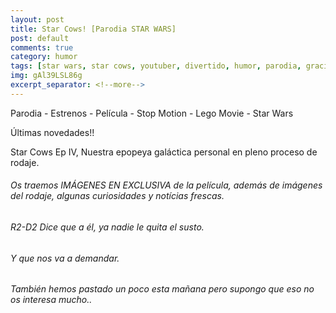 ```yaml
---
layout: post
title: Star Cows! [Parodia STAR WARS]
post: default
comments: true
category: humor
tags: [star wars, star cows, youtuber, divertido, humor, parodia, gracioso, animación]
img: gAl39LSL86g
excerpt_separator: <!--more-->
---
```


Parodia - Estrenos - Película - Stop Motion - Lego Movie - Star Wars 

Últimas novedades!!

Star Cows Ep IV, Nuestra epopeya galáctica personal en pleno  proceso de rodaje.

<!--more-->


###### Os traemos IMÁGENES EN EXCLUSIVA de la película, además de imágenes del rodaje, algunas curiosidades y notícias frescas.

###### R2-D2 Dice que a él, ya nadie le quita el susto.

###### Y que nos va a demandar.

###### También hemos pastado un poco esta mañana pero supongo que eso no os interesa mucho..

